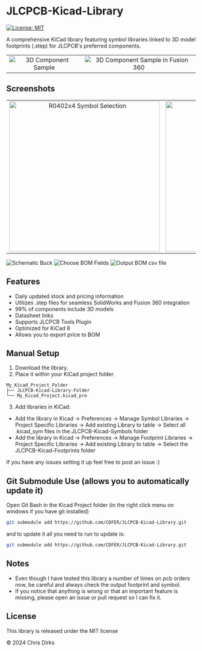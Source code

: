 # JLCPCB-Kicad-Library

[![License: MIT](https://img.shields.io/badge/License-MIT-yellow.svg)](https://opensource.org/licenses/MIT)

A comprehensive KiCad library featuring symbol libraries linked to 3D model footprints (.step) for JLCPCB's preferred components.

| | |
|:-------------------------:|:-------------------------:|
|![3D Component Sample](images/3D_Sample.avif)|![3D Component Sample in Fusion 360](images/3D_Sample_Fusion360.avif)|

## Screenshots

| | |
|:-------------------------:|:-------------------------:|
|<img width="400" alt="R0402x4 Symbol Selection" src="images/Choose_Symbol_R0402x4.avif">|<img width="400" alt="Boost Symbol Selection" src="images/Choose_Symbol_Boost.avif">|

![Schematic Buck](images/Schematic_Buck.avif)
![Choose BOM Fields](images/Choose_BOM.avif)
![Output BOM csv file](images/Output_BOM.avif)

## Features

* Daily updated stock and pricing information
* Utilizes .step files for seamless SolidWorks and Fusion 360 integration
* 99% of components include 3D models
* Datasheet links
* Supports JLCPCB Tools Plugin
* Optimized for KiCad 8
* Allows you to export price to BOM

## Manual Setup

1. Download the library.
2. Place it within your KiCad project folder.

```
My_Kicad_Project_Folder
├── JLCPCB-Kicad-Library-Folder
└── My_Kicad_Project.kicad_pro
```

3. Add libraries in KiCad:

* Add the library in Kicad -> Preferences -> Manage Symbol Libraries -> Project Specific Libraries -> Add existing Library to table -> Select all .kicad_sym files in the JLCPCB-Kicad-Symbols folder
* Add the library in Kicad -> Preferences -> Manage Footprint Libraries -> Project Specific Libraries -> Add existing Library to table -> Select the JLCPCB-Kicad-Footprints folder

If you have any issues setting it up feel free to post an issue :)

## Git Submodule Use (allows you to automatically update it)

Open Git Bash in the Kicad Project folder (in the right click menu on windows if you have git installed)

```Bash
git submodule add https://github.com/CDFER/JLCPCB-Kicad-Library.git
```

and to update it all you need to run to update is:

```Bash
git submodule add https://github.com/CDFER/JLCPCB-Kicad-Library.git
```

## Notes

* Even though I have tested this library a number of times on pcb orders now, be careful and always check the output footprint and symbol.
* If you notice that anything is wrong or that an important feature is missing, please open an issue or pull request so I can fix it.

## License

This library is released under the MIT license

© 2024 Chris Dirks

